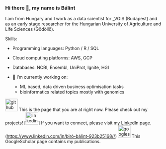 ### Hi there 👋, my name is Bálint
I am from Hungary and I work as a data scientist for _VOIS (Budapest) and as an early stage researcher for the Hungarian University of Agriculture and Life Sciences (Gödöllő).

Skills:
  - Programming languages: Python / R / SQL
  - Cloud computing platforms: AWS, GCP
  - Databases: NCBI, Ensembl, UniProt, Ignite, HGI

- 🔭 I’m currently working on:
  - ML based, data driven business optimisation tasks
  - bioinformatics related topics mostly with genomics


[<img src='https://cdn.jsdelivr.net/npm/simple-icons@3.0.1/icons/github.svg' alt='github' height='40'>](https://github.com/balintbiro)  This is the page that you are at right now. Please check out my projects!
[<img src='https://cdn.jsdelivr.net/npm/simple-icons@3.0.1/icons/linkedin.svg' alt='linkedin' height='40'>] If you want to connect, please visit my LinkedIn page.(https://www.linkedin.com/in/biró-bálint-923b25168//) 
[<img src='https://cdn.jsdelivr.net/npm/simple-icons@3.0.1/icons/googlescholar.svg' alt='googlescholar' height='40'>](https://scholar.google.com/citations?user=fHAcXy8AAAAJ&hl=hu&oi=ao)  This GoogleScholar page contains my publications.
